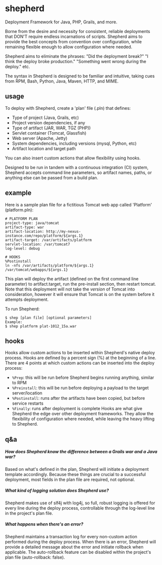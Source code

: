 shepherd
========

Deployment Framework for Java, PHP, Grails, and more.

Borne from the desire and necessity for consistent, reliable deployments that DON'T require
endless incarnations of scripts. Shepherd aims to provide the best concepts from convention
over configuration, while remaining flexible enough to allow configuration where needed.

Shepherd aims to eliminate the phrases:
"Did the deployment break?"
"I think the deploy broke production."
"Something went wrong during the deploy."
etc.

The syntax in Shepherd is designed to be familiar and intuitive, taking cues from RPM,
Bash, Python, Java, Maven, HTTP, and MIME.

## usage

To deploy with Shepherd, create a 'plan' file (.pln) that defines:
- Type of project (Java, Grails, etc)
- Project version dependencies, if any
- Type of artifact (JAR, WAR, TGZ (PHP))
- Servlet container (Tomcat, Glassfish)
- Web server (Apache, Jetty)
- System dependencies, including versions (mysql, Python, etc)
- Artifact location and target path

You can also insert custom actions that allow flexibility using hooks.

Designed to be run in tandem with a continuous integration (CI) system, Shepherd
accepts command line parameters, so artifact names, paths, or anything else can
be passed from a build plan.

## example

Here is a sample plan file for a fictitious Tomcat web app called 'Platform' (platform.pln):

	# PLATFORM PLAN
	project-type: java/tomcat
	artifact-type: war
	artifact-location: http://my-nexus-instance.com/repo/platform/${args.1}
	artifact-target: /var/artifacts/platform
	servlet-location: /var/tomcat7
	log-level: debug

	# HOOKS
	%Postinstall
	ln -nfs /var/artifacts/platform/${args.1} /var/tomcat/webapps/${args.1}

This plan will deploy the artifact (defined on the first command line parameter)
to artifact.target, run the pre-install section, then restart tomcat. Note that this
deployment will not take the *version* of Tomcat into consideration, however it will
ensure that Tomcat is on the system before it attempts deployment.

To run Shepherd:

	$ shep [plan file] [optional parameters]
	Example:
	$ shep platform plat-1012_15a.war

## hooks

Hooks allow custom actions to be inserted within Shepherd's native deploy process. Hooks
are defined by a percent sign (%) at the beginning of a line. There are 4 points at
which custom actions can be inserted into the deploy process:
- `%Prep`: this will be run before Shepherd begins running anything, similar to RPM
- `%Preinstall`: this will be run before deploying a payload to the target server/location
- `%Postinstall`: runs after the artifacts have been copied, but before service restarts
- `%Finally`: runs after deployment is complete
Hooks are what give Shepherd the edge over other deployment frameworks. They allow the
flexibility of configuration where needed, while leaving the heavy lifting to Shepherd.

## q&a

##### *How does Shepherd know the difference between a Grails war and a Java war?*
Based on what's defined in the plan, Shepherd will initiate a deployment template accordingly.
Because these things are crucial to a successful deployment, most fields in the plan file
are required, not optional.

##### *What kind of logging solution does Shepherd use?*
Shepherd makes use of slf4j with log4j, so full, robust logging is offered for every line
during the deploy process, controllable through the log-level line in the project's plan file.

##### *What happens when there's an error?*
Shepherd maintains a transaction log for every non-custom action performed during the deploy
process. When there is an error, Shepherd will provide a detailed message about the error and
initiate rollback when applicable. The auto-rollback feature can be disabled within the
project's plan file (auto-rollback: false).